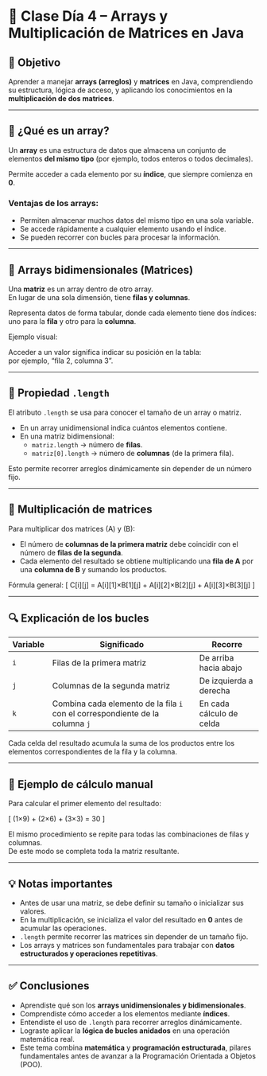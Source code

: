 # 🧮 Clase Día 4 – Arrays y Multiplicación de Matrices en Java

## 📘 Objetivo  
Aprender a manejar **arrays (arreglos)** y **matrices** en Java, comprendiendo su estructura, lógica de acceso, y aplicando los conocimientos en la **multiplicación de dos matrices**.

---

## 🔹 ¿Qué es un array?  
Un **array** es una estructura de datos que almacena un conjunto de elementos **del mismo tipo** (por ejemplo, todos enteros o todos decimales).  

Permite acceder a cada elemento por su **índice**, que siempre comienza en **0**.

### Ventajas de los arrays:
- Permiten almacenar muchos datos del mismo tipo en una sola variable.  
- Se accede rápidamente a cualquier elemento usando el índice.  
- Se pueden recorrer con bucles para procesar la información.

---

## 🔹 Arrays bidimensionales (Matrices)  
Una **matriz** es un array dentro de otro array.  
En lugar de una sola dimensión, tiene **filas y columnas**.

Representa datos de forma tabular, donde cada elemento tiene dos índices:  
uno para la **fila** y otro para la **columna**.

Ejemplo visual:



Acceder a un valor significa indicar su posición en la tabla:  
por ejemplo, “fila 2, columna 3”.

---

## 🔹 Propiedad `.length`  
El atributo `.length` se usa para conocer el tamaño de un array o matriz.

- En un array unidimensional indica cuántos elementos contiene.  
- En una matriz bidimensional:  
  - `matriz.length` → número de **filas**.  
  - `matriz[0].length` → número de **columnas** (de la primera fila).  

Esto permite recorrer arreglos dinámicamente sin depender de un número fijo.

---

## 🔹 Multiplicación de matrices  

Para multiplicar dos matrices \(A\) y \(B\):

- El número de **columnas de la primera matriz** debe coincidir con el número de **filas de la segunda**.  
- Cada elemento del resultado se obtiene multiplicando una **fila de A** por una **columna de B** y sumando los productos.

Fórmula general:
\[
C[i][j] = A[i][1]×B[1][j] + A[i][2]×B[2][j] + A[i][3]×B[3][j]
\]

---

## 🔍 Explicación de los bucles

| Variable | Significado | Recorre |
|-----------|-------------|----------|
| `i` | Filas de la primera matriz | De arriba hacia abajo |
| `j` | Columnas de la segunda matriz | De izquierda a derecha |
| `k` | Combina cada elemento de la fila `i` con el correspondiente de la columna `j` | En cada cálculo de celda |

Cada celda del resultado acumula la suma de los productos entre los elementos correspondientes de la fila y la columna.

---

## 🧠 Ejemplo de cálculo manual  

Para calcular el primer elemento del resultado:

\[
(1×9) + (2×6) + (3×3) = 30
\]

El mismo procedimiento se repite para todas las combinaciones de filas y columnas.  
De este modo se completa toda la matriz resultante.

---

## 💡 Notas importantes  

- Antes de usar una matriz, se debe definir su tamaño o inicializar sus valores.  
- En la multiplicación, se inicializa el valor del resultado en **0** antes de acumular las operaciones.  
- `.length` permite recorrer las matrices sin depender de un tamaño fijo.  
- Los arrays y matrices son fundamentales para trabajar con **datos estructurados y operaciones repetitivas**.  

---

## ✅ Conclusiones  

- Aprendiste qué son los **arrays unidimensionales y bidimensionales**.  
- Comprendiste cómo acceder a los elementos mediante **índices**.  
- Entendiste el uso de `.length` para recorrer arreglos dinámicamente.  
- Lograste aplicar la **lógica de bucles anidados** en una operación matemática real.  
- Este tema combina **matemática** y **programación estructurada**, pilares fundamentales antes de avanzar a la Programación Orientada a Objetos (POO).  
